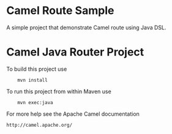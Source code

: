 # Camel Route Sample
A simple project that demonstrate Camel route using Java DSL.

Camel Java Router Project
=========================

To build this project use
```shell
    mvn install
```

To run this project from within Maven use
```shell
    mvn exec:java
```

For more help see the Apache Camel documentation

    http://camel.apache.org/

